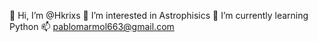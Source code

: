 👋 Hi, I’m @Hkrixs
👀 I’m interested in Astrophisics
🌱 I’m currently learning Python
📫 pablomarmol663@gmail.com

